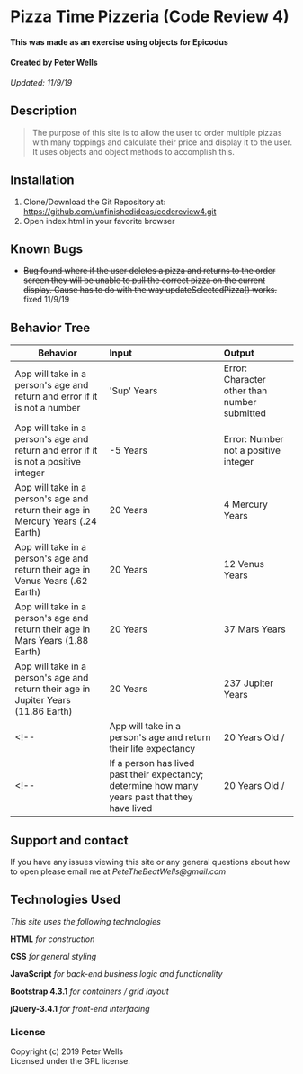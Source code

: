 # Pizza Time Pizzeria (Code Review 4)
#### This was made as an exercise using objects for Epicodus
#### Created by Peter Wells
 _Updated: 11/9/19_

## Description

>The purpose of this site is to allow the user to order multiple pizzas with many toppings and calculate their price and display it to the user. It uses objects and object methods to accomplish this.

## Installation

1. Clone/Download the Git Repository at: https://github.com/unfinishedideas/codereview4.git
2. Open index.html in your favorite browser

## Known Bugs

* ~~Bug found where if the user deletes a pizza and returns to the order screen they will be unable to pull the correct pizza on the current display. Cause has to do with the way updateSelectedPizza() works.~~ fixed 11/9/19

## Behavior Tree

| Behavior      | Input        | Output  |
| ------------- |:-------------| :-----  |
| App will take in a person's age and return and error if it is not a number | 'Sup' Years | Error: Character other than number submitted |
| App will take in a person's age and return and error if it is not a positive integer | -5 Years | Error: Number not a positive integer |
| App will take in a person's age and return their age in Mercury Years (.24 Earth) | 20 Years | 4 Mercury Years |
| App will take in a person's age and return their age in Venus Years (.62 Earth) | 20 Years | 12 Venus Years |
| App will take in a person's age and return their age in Mars Years (1.88 Earth) | 20 Years | 37 Mars Years |
| App will take in a person's age and return their age in Jupiter Years (11.86 Earth) | 20 Years | 237 Jupiter Years |
<!-- | App will take in a person's age and return their life expectancy | 20 Years Old  /  | 237.2 Jupiter Years | -->
<!-- | If a person has lived past their expectancy; determine how many years past that they have lived | 20 Years Old  /  | 237.2 Jupiter Years | -->



## Support and contact

If you have any issues viewing this site or any general questions about how to open please email me at
_PeteTheBeatWells@gmail.com_

## Technologies Used

_This site uses the following technologies_

 **HTML**
 _for construction_

 **CSS**
_for general styling_

**JavaScript**
_for back-end business logic and functionality_

**Bootstrap 4.3.1**
_for containers / grid layout_

**jQuery-3.4.1**
_for front-end interfacing_

### License
Copyright (c) 2019 Peter Wells  
Licensed under the GPL license.
